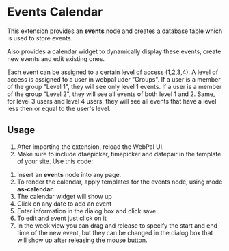 Events Calendar
===============

This extension provides an **events** node and creates a database table which is used to store events.

Also provides a calendar widget to dynamically display these events, create new events and edit existing ones.

Each event can be assigned to a certain level of access (1,2,3,4). A level of access is assigned to a user in webpal uder "Groups". If a user is a member of the group "Level 1", they will see only level 1 events. If a user is a member of the group "Level 2", they will see all events of both level 1 and 2. Same, for level 3 users and level 4 users, they will see all events that have a level less then or equal to the user's level.

Usage
-----

1. After importing the extension, reload the WebPal UI.
2. Make sure to include dtaepicker, timepicker and datepair in the template of your site. Use this code:

 <link rel="stylesheet" href="https://cdnjs.cloudflare.com/ajax/libs/bootstrap-datepicker/1.6.0/css/bootstrap-datepicker.css" type="text/css"/>  
 <link rel="stylesheet" href="https://cdnjs.cloudflare.com/ajax/libs/jquery-timepicker/1.8.11/jquery.timepicker.css" type="text/css"/>

 <script src="https://cdnjs.cloudflare.com/ajax/libs/bootstrap-datepicker/1.6.0/js/bootstrap-datepicker.js"></script>  
 <script src="https://cdnjs.cloudflare.com/ajax/libs/jquery-timepicker/1.8.11/jquery.timepicker.js"></script>  
 <script src="https://cdnjs.cloudflare.com/ajax/libs/datepair.js/0.4.14/datepair.min.js"></script>

1. Insert an **events** node into any page.
2. To render the calendar, apply templates for the events node, using mode **as-calendar**
3. The calendar widget will show up
4. Click on any date to add an event
5. Enter information in the dialog box and click save
6. To edit and event just click on it
7. In the week view you can drag and release to specify the start and end time of the new event, but they can be changed in the dialog box that will show up after releasing the mouse button.